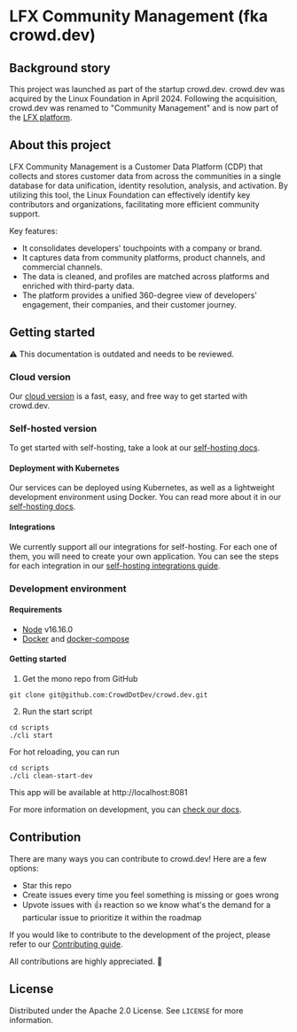 
<!-- BODY -->

# LFX Community Management (fka crowd.dev) 
## Background story
This project was launched as part of the startup crowd.dev. crowd.dev was acquired by the Linux Foundation in April 2024. Following the acquisition, crowd.dev was renamed to "Community Management" and is now part of the [LFX platform](https://lfx.linuxfoundation.org/).

## About this project
LFX Community Management is a Customer Data Platform (CDP) that collects and stores customer data from across the communities in a single database for data unification, identity resolution, analysis, and activation. By utilizing this tool, the Linux Foundation can effectively identify key contributors and organizations, facilitating more efficient community support.

Key features:
* It consolidates developers' touchpoints with a company or brand.
* It captures data from community platforms, product channels, and commercial channels.
* The data is cleaned, and profiles are matched across platforms and enriched with third-party data.
* The platform provides a unified 360-degree view of developers' engagement, their companies, and their customer journey.


## Getting started
⚠️ This documentation is outdated and needs to be reviewed.

### Cloud version

Our <a href="https://app.crowd.dev/">cloud version</a> is a fast, easy, and free way to get started with crowd.dev.

### Self-hosted version

To get started with self-hosting, take a look at our [self-hosting docs](https://docs.crowd.dev/docs/getting-started-with-self-hosting).

#### Deployment with Kubernetes

Our services can be deployed using Kubernetes, as well as a lightweight development environment using Docker. You can read more about it in our [self-hosting docs](https://docs.crowd.dev/docs/deployment).

#### Integrations

We currently support all our integrations for self-hosting. For each one of them, you will need to create your own application. You can see the steps for each integration in our [self-hosting integrations guide](https://docs.crowd.dev/docs/self-hosting).

### Development environment

#### <a name="requirements">Requirements</a>

- [Node](https://nodejs.org/en) v16.16.0
- [Docker](https://docs.docker.com/get-docker/) and [docker-compose](https://docs.docker.com/compose/install/)

#### <a name="getting_started">Getting started</a>

1. Get the mono repo from GitHub

```shell
git clone git@github.com:CrowdDotDev/crowd.dev.git
```

2. Run the start script

```shell
cd scripts
./cli start
```

For hot reloading, you can run

```shell
cd scripts
./cli clean-start-dev
```

This app will be available at http://localhost:8081

For more information on development, you can <a href="https://docs.crowd.dev/docs/docker-compose-single-machine-development-with-docker-images">check our docs</a>.


## Contribution

There are many ways you can contribute to crowd.dev! Here are a few options:

- Star this repo
- Create issues every time you feel something is missing or goes wrong
- Upvote issues with 👍 reaction so we know what's the demand for a particular issue to prioritize it within the roadmap

If you would like to contribute to the development of the project, please refer to our [Contributing guide](https://github.com/CrowdDotDev/crowd.dev/blob/main/CONTRIBUTING.md).

All contributions are highly appreciated. 🙏

## License

Distributed under the Apache 2.0 License. See `LICENSE` for more information.

